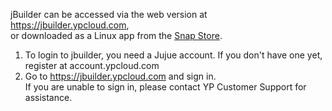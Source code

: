 jBuilder can be accessed via the web version at https://jbuilder.ypcloud.com, <br> 
or downloaded as a Linux app from the [Snap Store](https://snapcraft.io/jbuilder).

1. To login to jbuilder, you need a Jujue account. If you don't have one yet, register at account.ypcloud.com
2. Go to https://jbuilder.ypcloud.com and sign in. <br>
If you are unable to sign in, please contact YP Customer Support for assistance. 
